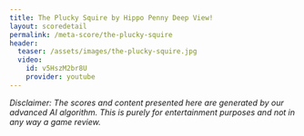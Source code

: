 ```yaml
---
title: The Plucky Squire by Hippo Penny Deep View!
layout: scoredetail
permalink: /meta-score/the-plucky-squire
header:
  teaser: /assets/images/the-plucky-squire.jpg
  video:
    id: v5HszM2br8U
    provider: youtube
---
```

*Disclaimer: The scores and content presented here are generated by our advanced AI algorithm. This is purely for entertainment purposes and not in any way a game review.*
